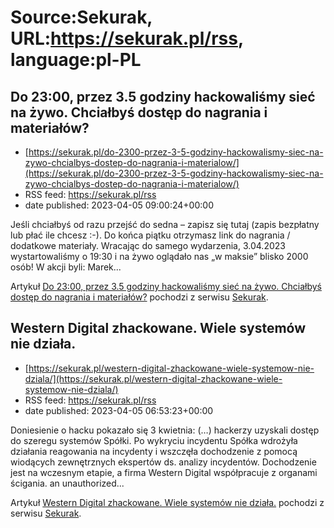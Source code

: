 # Source:Sekurak, URL:https://sekurak.pl/rss, language:pl-PL

## Do 23:00, przez 3.5 godziny hackowaliśmy sieć na żywo. Chciałbyś dostęp do nagrania i materiałów?
 - [https://sekurak.pl/do-2300-przez-3-5-godziny-hackowalismy-siec-na-zywo-chcialbys-dostep-do-nagrania-i-materialow/](https://sekurak.pl/do-2300-przez-3-5-godziny-hackowalismy-siec-na-zywo-chcialbys-dostep-do-nagrania-i-materialow/)
 - RSS feed: https://sekurak.pl/rss
 - date published: 2023-04-05 09:00:24+00:00

<p>Jeśli chciałbyś od razu przejść do sedna &#8211; zapisz się tutaj (zapis bezpłatny lub płać ile chcesz :-). Do końca piątku otrzymasz link do nagrania / dodatkowe materiały. Wracając do samego wydarzenia, 3.04.2023 wystartowaliśmy o 19:30 i na żywo oglądało nas &#8222;w maksie&#8221; blisko 2000 osób! W akcji byli: Marek...</p>
<p>Artykuł <a href="https://sekurak.pl/do-2300-przez-3-5-godziny-hackowalismy-siec-na-zywo-chcialbys-dostep-do-nagrania-i-materialow/" rel="nofollow">Do 23:00, przez 3.5 godziny hackowaliśmy sieć na żywo. Chciałbyś dostęp do nagrania i materiałów?</a> pochodzi z serwisu <a href="https://sekurak.pl" rel="nofollow">Sekurak</a>.</p>

## Western Digital zhackowane. Wiele systemów nie działa.
 - [https://sekurak.pl/western-digital-zhackowane-wiele-systemow-nie-dziala/](https://sekurak.pl/western-digital-zhackowane-wiele-systemow-nie-dziala/)
 - RSS feed: https://sekurak.pl/rss
 - date published: 2023-04-05 06:53:23+00:00

<p>Doniesienie o hacku pokazało się 3 kwietnia: (&#8230;) hackerzy uzyskali dostęp do szeregu systemów Spółki. Po wykryciu incydentu Spółka wdrożyła działania reagowania na incydenty i wszczęła dochodzenie z pomocą wiodących zewnętrznych ekspertów ds. analizy incydentów. Dochodzenie jest na wczesnym etapie, a firma Western Digital współpracuje z organami ścigania. an unauthorized...</p>
<p>Artykuł <a href="https://sekurak.pl/western-digital-zhackowane-wiele-systemow-nie-dziala/" rel="nofollow">Western Digital zhackowane. Wiele systemów nie działa.</a> pochodzi z serwisu <a href="https://sekurak.pl" rel="nofollow">Sekurak</a>.</p>

